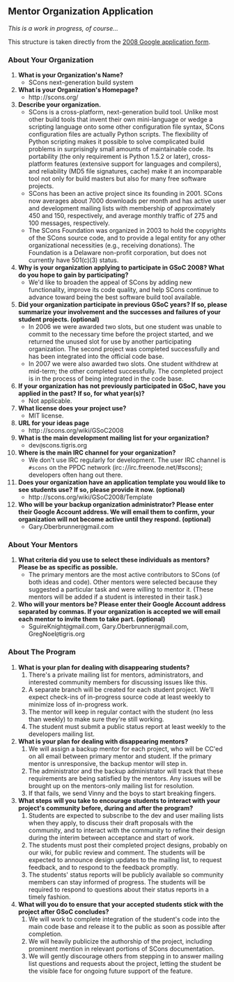 

## Mentor Organization Application

_This is a work in progress, of course..._ 

This structure is taken directly from the [2008 Google application form](http://code.google.com/soc/2008/org_signup.html). 


### About Your Organization

1. **What is your Organization's Name?** 
   * SCons next-generation build system 
1. **What is your Organization's Homepage?** 
   * http`:`//scons.org/ 
1. **Describe your organization.** 
   * SCons is a cross-platform, next-generation build tool. Unlike most other build tools that invent their own mini-language or wedge a scripting language onto some other configuration file syntax, SCons configuration files are actually Python scripts. The flexibility of Python scripting makes it possible to solve complicated build problems in surprisingly small amounts of maintainable code. Its portability (the only requirement is Python 1.5.2 or later), cross-platform features (extensive support for languages and compilers), and reliability (MD5 file signatures, cache) make it an incomparable tool not only for build masters but also for many free software projects. 
   * SCons has been an active project since its founding in 2001.  SCons now averages about 7000 downloads per month and has active user and development mailing lists with membership of approximately 450 and 150, respectively, and average monthly traffic of 275 and 100 messages, respectively. 
   * The SCons Foundation was organized in 2003 to hold the copyrights of the SCons source code, and to provide a legal entity for any other organizational necessities (e.g., receiving donations). The Foundation is a Delaware non-profit corporation, but does not currently have 501(c)(3) status. 
1. **Why is your organization applying to participate in GSoC 2008? What do you hope to gain by participating?** 
   * We'd like to broaden the appeal of SCons by adding new functionality, improve its code quality, and help SCons continue to advance toward being the best software build tool available. 
1. **Did your organization participate in previous GSoC years? If so, please summarize your involvement and the successes and failures of your student projects. (optional)** 
   * In 2006 we were awarded two slots, but one student was unable to commit to the necessary time before the project started, and we returned the unused slot for use by another participating organization.  The second project was completed successfully and has been integrated into the official code base. 
   * In 2007 we were also awarded two slots.  One student withdrew at mid-term; the other completed successfully.  The completed project is in the process of being integrated in the code base. 
1. **If your organization has not previously participated in GSoC, have you applied in the past? If so, for what year(s)?** 
   * Not applicable. 
1. **What license does your project use?** 
   * MIT license. 
1. **URL for your ideas page** 
   * http`:`//scons.org/wiki/GSoC2008 
1. **What is the main development mailing list for your organization?** 
   * dev`@`scons.tigris.org 
1. **Where is the main IRC channel for your organization?** 
      * We don't use IRC regularly for development. The user IRC channel is `#scons` on the PPDC network (irc`:`//irc.freenode.net/#scons); developers often hang out there. 
1. **Does your organization have an application template you would like to see students use? If so, please provide it now. (optional)** 
      * http`:`//scons.org/wiki/GSoC2008/Template 
1. **Who will be your backup organization administrator? Please enter their Google Account address. We will email them to confirm, your organization will not become active until they respond. (optional)** 
      * Gary.Oberbrunner`@`gmail.com 

### About Your Mentors

1. **What criteria did you use to select these individuals as mentors? Please be as specific as possible.** 
   * The primary mentors are the most active contributors to SCons (of both ideas and code).  Other mentors were selected because they suggested a particular task and were willing to mentor it.  (These mentors will be added if a student is interested in their task.) 
1. **Who will your mentors be? Please enter their Google Account address separated by commas. If your organization is accepted we will email each mentor to invite them to take part. (optional)** 
   * SguireKnight`@`gmail.com, Gary.Oberbrunner`@`gmail.com, GregNoel`@`tigris.org 

### About The Program

1. **What is your plan for dealing with disappearing students?** 
      1. There's a private mailing list for mentors, administrators, and interested community members for discussing issues like this. 
      1. A separate branch will be created for each student project.  We'll expect check-ins of in-progress source code at least weekly to minimize loss of in-progress work. 
      1. The mentor will keep in regular contact with the student (no less than weekly) to make sure they're still working. 
      1. The student must submit a public status report at least weekly to the developers mailing list. 
1. **What is your plan for dealing with disappearing mentors?** 
      1. We will assign a backup mentor for each project, who will be CC'ed on all email between primary mentor and student.  If the primary mentor is unresponsive, the backup mentor will step in. 
      1. The administrator and the backup administrator will track that these requirements are being satisfied by the mentors.  Any issues will be brought up on the mentors-only mailing list for resolution. 
      1. If that fails, we send Vinny and the boys to start breaking fingers. 
1. **What steps will you take to encourage students to interact with your project's community before, during and after the program?** 
   1. Students are expected to subscribe to the dev and user mailing lists when they apply, to discuss their draft proposals with the community, and to interact with the community to refine their design during the interim between acceptance and start of work. 
   1. The students must post their completed project designs, probably on our wiki, for public review and comment.  The students will be expected to announce design updates to the mailing list, to request feedback, and to respond to the feedback promptly. 
   1. The students' status reports will be publicly available so community members can stay informed of progress.  The students will be required to respond to questions about their status reports in a timely fashion. 
1. **What will you do to ensure that your accepted students stick with the project after GSoC concludes?** 
   1. We will work to complete integration of the student's code into the main code base and release it to the public as soon as possible after completion. 
   1. We will heavily publicize the authorship of the project, including prominent mention in relevant portions of SCons documentation. 
   1. We will gently discourage others from stepping in to answer mailing list questions and requests about the project, letting the student be the visible face for ongoing future support of the feature. 